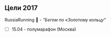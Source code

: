## Цели 2017

RussiaRunning 🏃 - _"Бегом по «Золотому кольцу"_ 
- [ ]  15.04 - полумарафон (Москва)

